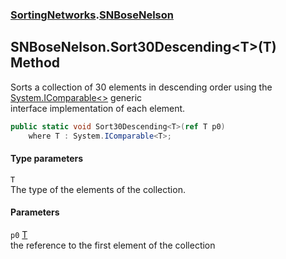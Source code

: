 ### [SortingNetworks](SortingNetworks.md 'SortingNetworks').[SNBoseNelson](SortingNetworks_SNBoseNelson.md 'SortingNetworks.SNBoseNelson')
## SNBoseNelson.Sort30Descending&lt;T&gt;(T) Method
Sorts a collection of 30 elements in descending order using the [System.IComparable&lt;&gt;](https://docs.microsoft.com/en-us/dotnet/api/System.IComparable-1 'System.IComparable`1') generic  
interface implementation of each element.  
```csharp
public static void Sort30Descending<T>(ref T p0)
    where T : System.IComparable<T>;
```
#### Type parameters
<a name='SortingNetworks_SNBoseNelson_Sort30Descending_T_(T)_T'></a>
`T`  
The type of the elements of the collection.
  
#### Parameters
<a name='SortingNetworks_SNBoseNelson_Sort30Descending_T_(T)_p0'></a>
`p0` [T](SortingNetworks_SNBoseNelson_Sort30Descending_T_(T).md#SortingNetworks_SNBoseNelson_Sort30Descending_T_(T)_T 'SortingNetworks.SNBoseNelson.Sort30Descending&lt;T&gt;(T).T')  
the reference to the first element of the collection
  
